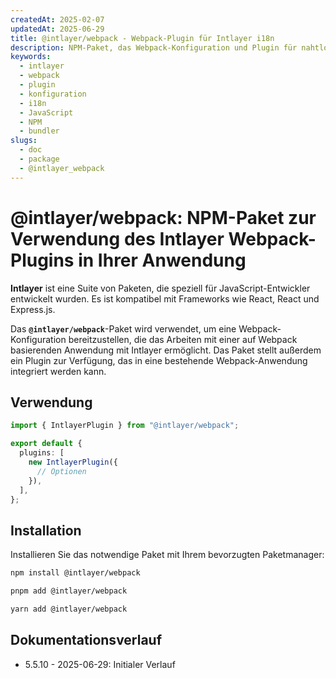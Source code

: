 ```yaml
---
createdAt: 2025-02-07
updatedAt: 2025-06-29
title: @intlayer/webpack - Webpack-Plugin für Intlayer i18n
description: NPM-Paket, das Webpack-Konfiguration und Plugin für nahtlose Integration der Intlayer-Internationalisierung in Webpack-basierte Anwendungen bereitstellt.
keywords:
  - intlayer
  - webpack
  - plugin
  - konfiguration
  - i18n
  - JavaScript
  - NPM
  - bundler
slugs:
  - doc
  - package
  - @intlayer_webpack
---
```


# @intlayer/webpack: NPM-Paket zur Verwendung des Intlayer Webpack-Plugins in Ihrer Anwendung

**Intlayer** ist eine Suite von Paketen, die speziell für JavaScript-Entwickler entwickelt wurden. Es ist kompatibel mit Frameworks wie React, React und Express.js.

Das **`@intlayer/webpack`**-Paket wird verwendet, um eine Webpack-Konfiguration bereitzustellen, die das Arbeiten mit einer auf Webpack basierenden Anwendung mit Intlayer ermöglicht. Das Paket stellt außerdem ein Plugin zur Verfügung, das in eine bestehende Webpack-Anwendung integriert werden kann.

## Verwendung

```ts
import { IntlayerPlugin } from "@intlayer/webpack";

export default {
  plugins: [
    new IntlayerPlugin({
      // Optionen
    }),
  ],
};
```

## Installation

Installieren Sie das notwendige Paket mit Ihrem bevorzugten Paketmanager:

```bash packageManager="npm"
npm install @intlayer/webpack
```

```bash packageManager="pnpm"
pnpm add @intlayer/webpack
```

```bash packageManager="yarn"
yarn add @intlayer/webpack
```

## Dokumentationsverlauf

- 5.5.10 - 2025-06-29: Initialer Verlauf
